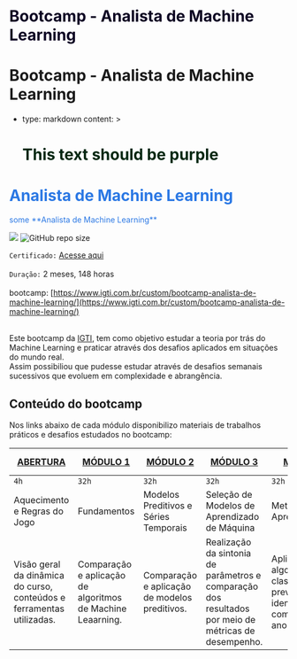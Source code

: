 <h1><font color="rgb(63, 132, 230)">Bootcamp - Analista de Machine Learning</font></h1>
      

# Bootcamp - Analista de Machine Learning


  - type: markdown
    content: >
      <h1><font color="rgb(128,0,128)">This text should be purple</font></h1>
      
      
<h1>
<font color='#2b78e4'>Analista de Machine Learning</font>
</h1>
<span style="color:#2b78e4">some **Analista de Machine Learning**</span>

[![](https://img.shields.io/badge/made%20by-masedos-blue)](https://www.linkedin.com/in/masedos/)
![GitHub repo size](https://img.shields.io/badge/-machine%20learning-orange)

`Certificado:` [Acesse aqui](https://github.com/masedos/Bootcamp-Analista-de-Machine-Learning/blob/master/Fernandes%20Macedo%20RibeiroBootcamp%20Analista%20de%20Machine%20Learning.pdf)
</br></br>
`Duração:` 2 meses, 148 horas
</br></br>
bootcamp: [https://www.igti.com.br/custom/bootcamp-analista-de-machine-learning/](https://www.igti.com.br/custom/bootcamp-analista-de-machine-learning/)
</br></br>

Este bootcamp da [IGTI](https://www.igti.com.br/), tem como objetivo estudar a teoria por trás do Machine Learning e praticar através dos desafios aplicados em situações do mundo real.</br>
Assim possibiliou que pudesse estudar através de desafios semanais sucessivos que evoluem em complexidade e abrangência.

## Conteúdo do bootcamp

Nos links abaixo de cada módulo disponibilizo materiais de trabalhos práticos e desafios estudados no bootcamp:

|[ABERTURA](https://github.com/masedos/Bootcamp-Analista-de-Machine-Learning/tree/master/Abertura) |[MÓDULO 1](https://github.com/masedos/Bootcamp-Analista-de-Machine-Learning/tree/master/M%C3%B3dulo%201)|[MÓDULO 2](https://github.com/masedos/Bootcamp-Analista-de-Machine-Learning/tree/master/M%C3%B3dulo%202) |[MÓDULO 3](https://github.com/masedos/Bootcamp-Analista-de-Machine-Learning/tree/master/M%C3%B3dulo%203) |[MÓDULO 4](https://github.com/masedos/Bootcamp-Analista-de-Machine-Learning/tree/master/M%C3%B3dulo%204) |[DESAFIO FINAL](https://github.com/masedos/Bootcamp-Analista-de-Machine-Learning/tree/master/M%C3%B3dulo%205)|
|---------|--------|---------|---------|---------|-------------|
|`4h`     |`32h`   |`32h`    |`32h`    |`32h`    |`12h`        |   
|Aquecimento e Regras do Jogo |Fundamentos|Modelos Preditivos e Séries Temporais | Seleção de Modelos de Aprendizado de Máquina |Metodologias de Aprendizado|Desafio Final|
|Visão geral da dinâmica do curso, conteúdos e ferramentas utilizadas.|Comparação e aplicação de algoritmos de Machine Leaarning.|Comparação e aplicação de modelos preditivos.|Realização da sintonia de parâmetros e comparação dos resultados por meio de métricas de desempenho.|Aplicação de algoritmos de classificação e previsão para identificar comportamentos anormais.|Conclusão da aplicação final.|

